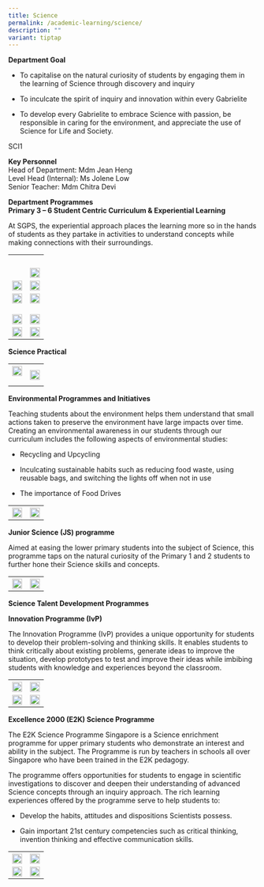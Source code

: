 ```yaml
---
title: Science
permalink: /academic-learning/science/
description: ""
variant: tiptap
---
```

<p><strong>Department Goal</strong>
</p>
<ul>
<li>
<p>To capitalise on the natural curiosity of students by engaging them in
the learning of Science through discovery and inquiry</p>
</li>
<li>
<p>To inculcate the spirit of inquiry and innovation within every Gabrielite</p>
</li>
<li>
<p>To develop every Gabrielite to embrace Science with passion, be responsible
in caring for the environment, and appreciate the use of Science for Life
and Society.</p>
</li>
</ul>
<p>SCI1</p>
<p><strong>Key Personnel</strong> 
<br>Head of Department: Mdm Jean Heng
<br>Level Head (Internal): Ms Jolene Low
<br>Senior Teacher: Mdm Chitra Devi</p>
<p><strong>Department Programmes</strong> 
<br><strong>Primary 3 – 6 Student Centric Curriculum &amp; Experiential Learning</strong>
</p>
<p>At SGPS, the experiential approach places the learning more so in the
hands of students as they partake in activities to understand concepts
while making connections with their surroundings.</p>
<table>
<tbody>
<tr>
<th rowspan="1" colspan="1">
<p></p>
</th>
<th rowspan="1" colspan="1">
<p></p>
</th>
</tr>
<tr>
<td rowspan="1" colspan="1">
<p></p>
</td>
<td rowspan="1" colspan="1">
<div class="isomer-image-wrapper">
<img style="width: 100%" height="auto" width="100%" alt="" src="/images/sci5.png">
</div>
</td>
</tr>
<tr>
<td rowspan="1" colspan="1">
<div class="isomer-image-wrapper">
<img style="width: 100%" height="auto" width="100%" alt="" src="/images/sci6.png">
</div>
</td>
<td rowspan="1" colspan="1">
<div class="isomer-image-wrapper">
<img style="width: 100%" height="auto" width="100%" alt="" src="/images/sci7.png">
</div>
</td>
</tr>
<tr>
<td rowspan="1" colspan="1">
<div class="isomer-image-wrapper">
<img style="width: 100%" height="auto" width="100%" alt="" src="/images/sci8.png">
</div>
</td>
<td rowspan="1" colspan="1">
<div class="isomer-image-wrapper">
<img style="width: 100%" height="auto" width="100%" alt="" src="/images/sci9.png">
</div>
</td>
</tr>
<tr>
<td rowspan="1" colspan="1">
<p></p>
<div class="isomer-image-wrapper">
<img style="width: 100%" height="auto" width="100%" alt="" src="/images/sci10.png">
</div>
</td>
<td rowspan="1" colspan="1">
<p></p>
<div class="isomer-image-wrapper">
<img style="width: 100%" height="auto" width="100%" alt="" src="/images/sci11.png">
</div>
</td>
</tr>
<tr>
<td rowspan="1" colspan="1">
<div class="isomer-image-wrapper">
<img style="width: 100%" height="auto" width="100%" alt="" src="/images/sci12.png">
</div>
</td>
<td rowspan="1" colspan="1">
<div class="isomer-image-wrapper">
<img style="width: 100%" height="auto" width="100%" alt="" src="/images/sci13.png">
</div>
</td>
</tr>
</tbody>
</table>
<p></p>
<p><strong>Science Practical</strong>
</p>
<table>
<tbody>
<tr>
<th rowspan="1" colspan="1">
<div class="isomer-image-wrapper">
<img style="width: 100%" height="auto" width="100%" alt="" src="/images/sci14.png">
</div>
<p></p>
</th>
<th rowspan="1" colspan="1">
<div class="isomer-image-wrapper">
<img style="width: 100%" height="auto" width="100%" alt="" src="/images/sci15.png">
</div>
</th>
</tr>
</tbody>
</table>
<p></p>
<p><strong>Environmental Programmes and Initiatives</strong>
</p>
<p>Teaching students about the environment helps them understand that small
actions taken to preserve the environment have large impacts over time.
Creating an environmental awareness in our students through our curriculum
includes the following aspects of environmental studies:</p>
<ul>
<li>
<p>Recycling and Upcycling</p>
</li>
<li>
<p>Inculcating sustainable habits such as reducing food waste, using reusable
bags, and switching the lights off when not in use</p>
</li>
<li>
<p>The importance of Food Drives</p>
</li>
</ul>
<table>
<tbody>
<tr>
<th rowspan="1" colspan="1">
<div class="isomer-image-wrapper">
<img style="width: 100%" height="auto" width="100%" alt="" src="/images/sci16.png">
</div>
</th>
<th rowspan="1" colspan="1">
<div class="isomer-image-wrapper">
<img style="width: 100%" height="auto" width="100%" alt="" src="/images/sci17.png">
</div>
</th>
</tr>
</tbody>
</table>
<p></p>
<p><strong>Junior Science (JS) programme</strong>
</p>
<p>Aimed at easing the lower primary students into the subject of Science,
this programme taps on the natural curiosity of the Primary 1 and 2 students
to further hone their Science skills and concepts.</p>
<table>
<tbody>
<tr>
<th rowspan="1" colspan="1">
<div class="isomer-image-wrapper">
<img style="width: 100%" height="auto" width="100%" alt="" src="/images/sci18.png">
</div>
</th>
<th rowspan="1" colspan="1">
<div class="isomer-image-wrapper">
<img style="width: 100%" height="auto" width="100%" alt="" src="/images/sci19.png">
</div>
</th>
</tr>
</tbody>
</table>
<p><strong>Science Talent Development Programmes</strong>
</p>
<p><strong>Innovation Programme (IvP)</strong>
</p>
<p>The Innovation Programme (IvP) provides a unique opportunity for students
to develop their problem-solving and thinking skills. It enables students
to think critically about existing problems, generate ideas to improve
the situation, develop prototypes to test and improve their ideas while
imbibing students with knowledge and experiences beyond the classroom.</p>
<table>
<tbody>
<tr>
<th rowspan="1" colspan="1">
<div class="isomer-image-wrapper">
<img style="width: 100%" height="auto" width="100%" alt="" src="/images/sci20.png">
</div>
</th>
<th rowspan="1" colspan="1">
<div class="isomer-image-wrapper">
<img style="width: 100%" height="auto" width="100%" alt="" src="/images/sci21.png">
</div>
</th>
</tr>
<tr>
<td rowspan="1" colspan="1">
<div class="isomer-image-wrapper">
<img style="width: 100%" height="auto" width="100%" alt="" src="/images/sci22.png">
</div>
</td>
<td rowspan="1" colspan="1">
<div class="isomer-image-wrapper">
<img style="width: 100%" height="auto" width="100%" alt="" src="/images/sci23.png">
</div>
</td>
</tr>
</tbody>
</table>
<p><strong>Excellence 2000 (E2K) Science Programme</strong>
</p>
<p>The E2K Science Programme Singapore is a Science enrichment programme
for upper primary students who demonstrate an interest and ability in the
subject. The Programme is run by teachers in schools all over Singapore
who have been trained in the E2K pedagogy.</p>
<p>The programme offers opportunities for students to engage in scientific
investigations to discover and deepen their understanding of advanced Science
concepts through an inquiry approach. The rich learning experiences offered
by the programme serve to help students to:</p>
<ul>
<li>
<p>Develop the habits, attitudes and dispositions Scientists possess.&nbsp;</p>
</li>
<li>
<p>Gain important 21st century competencies such as critical thinking, invention
thinking and effective communication skills.</p>
<p></p>
</li>
</ul>
<table>
<tbody>
<tr>
<th rowspan="1" colspan="1">
<div class="isomer-image-wrapper">
<img style="width: 100%" height="auto" width="100%" alt="" src="/images/sci24.png">
</div>
</th>
<th rowspan="1" colspan="1">
<div class="isomer-image-wrapper">
<img style="width: 100%" height="auto" width="100%" alt="" src="/images/sci25.png">
</div>
</th>
</tr>
<tr>
<td rowspan="1" colspan="1">
<div class="isomer-image-wrapper">
<img style="width: 100%" height="auto" width="100%" alt="" src="/images/sci26.png">
</div>
</td>
<td rowspan="1" colspan="1">
<div class="isomer-image-wrapper">
<img style="width: 100%" height="auto" width="100%" alt="" src="/images/sci27.png">
</div>
</td>
</tr>
</tbody>
</table>
<p></p>